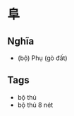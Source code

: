 # 阜

## Nghĩa
* (bộ) Phụ (gò đất)

## Tags
* bộ thủ
* bộ thủ 8 nét

<script>window.HANZI_FIELD='阜';</script>
